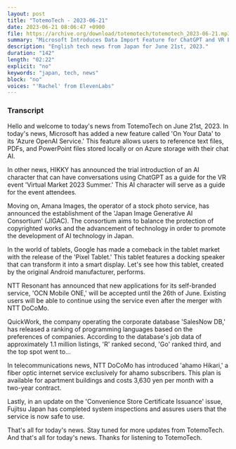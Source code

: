 ```yaml
---
layout: post
title: "TotemoTech - 2023-06-21"
date: 2023-06-21 08:06:47 +0900
file: https://archive.org/download/totemotech/totemotech_2023-06-21.mp3
summary: "Microsoft Introduces Data Import Feature for ChatGPT and VR Event 'Virtual Market' Utilizes AI Character, & more…"
description: "English tech news from Japan for June 21st, 2023."
duration: "142"
length: "02:22"
explicit: "no"
keywords: "japan, tech, news"
block: "no"
voices: "'Rachel' from ElevenLabs"
---
```


### Transcript

Hello and welcome to today's news from TotemoTech on June 21st, 2023. In today's news, Microsoft has added a new feature called 'On Your Data' to its 'Azure OpenAI Service.' This feature allows users to reference text files, PDFs, and PowerPoint files stored locally or on Azure storage with their chat AI.

In other news, HIKKY has announced the trial introduction of an AI character that can have conversations using ChatGPT as a guide for the VR event 'Virtual Market 2023 Summer.' This AI character will serve as a guide for the event attendees.

Moving on, Amana Images, the operator of a stock photo service, has announced the establishment of the 'Japan Image Generative AI Consortium' (JIGAC). The consortium aims to balance the protection of copyrighted works and the advancement of technology in order to promote the development of AI technology in Japan.

In the world of tablets, Google has made a comeback in the tablet market with the release of the 'Pixel Tablet.' This tablet features a docking speaker that can transform it into a smart display. Let's see how this tablet, created by the original Android manufacturer, performs.

NTT Resonant has announced that new applications for its self-branded service, 'OCN Mobile ONE,' will be accepted until the 26th of June. Existing users will be able to continue using the service even after the merger with NTT DoCoMo.

QuickWork, the company operating the corporate database 'SalesNow DB,' has released a ranking of programming languages based on the preferences of companies. According to the database's job data of approximately 1.1 million listings, 'R' ranked second, 'Go' ranked third, and the top spot went to...

In telecommunications news, NTT DoCoMo has introduced 'ahamo Hikari,' a fiber optic internet service exclusively for ahamo subscribers. This plan is available for apartment buildings and costs 3,630 yen per month with a two-year contract.

Lastly, in an update on the 'Convenience Store Certificate Issuance' issue, Fujitsu Japan has completed system inspections and assures users that the service is now safe to use.

That's all for today's news. Stay tuned for more updates from TotemoTech.   And that's all for today's news. Thanks for listening to TotemoTech.
